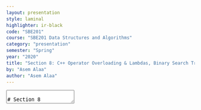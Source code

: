 ```yaml
---
layout: presentation
style: laminal
highlighter: ir-black
code: "SBE201"
course: "SBE201 Data Structures and Algorithms"
category: "presentation"
semester: "Spring"
year: "2020"
title: "Section 8: C++ Operator Overloading & Lambdas, Binary Search Trees (BST), Sets (ADT) & Maps (ADT)"
by: "Asem Alaa"
author: "Asem Alaa"
---
```




<textarea id="source" markdown="1">

# Section 8

## C++ Operator Overloading & Lambdas, Binary Search Trees (BST), Sets (ADT) and Maps (ADT)

##### Presentation by *{{ page.author }}*

Section 8 Parts:

1. C++ Operator Overloading & Lambdas
   * `oo.cpp`/`lambda.cpp`
2. Binary Search Trees (BST)
   * `BST.hpp`/`bst.cpp`
3. Sets (ADT) & Maps (ADT)
   * `Set.hpp`/`set.cpp`/`Map.hpp`/`map.cpp`

Clone demo: <span style="font-size:8pt;bottom: 0px;left: 0px;height: 10px;">`wget -i </span>
{% include presentation-margins.html %}

---
### C++: Operator Overloading (Example 1)

```c++
struct Vec2
{
	double x;
	double y;
};

int main()
{
	Vec2 u{1,1};
	Vec2 v{4,6};
	Vec2 d = u - v;
    // Compiler Err: error: no match for
    // ‘operator-’ (operand types are ‘Vec2’ and ‘Vec2’)
}
```

---
### C++: Operator Overloading (Example 1)


```c++
struct Vec2
{
	double x;
	double y;
    Vec2 operator-(const Vec2 &rhs) const
	{
		return Vec2{ x - rhs.x , y - rhs.y };
	}
};

int main()
{
	Vec2 u{1,1};
	Vec2 v{4,6};
	Vec2 d = u - v;
    // Compiler Happy
}
```

---
### C++: Operator Overloading (Example 1)


```c++
struct Vec2
{
	double x;
	double y;
};
int main()
{
	Vec2 u{1,1};
	Vec2 v{4,6};
	Vec2 d = -(u+v)*(u-v) / (v*u*2);
    std::cout << d;
}
```

---
class: small
### C++: Operator Overloading (Example 1)


```c++
struct Vec2
{
	double x;
	double y;
    Vec2 operator-(const Vec2 &rhs) const{...}
	Vec2 operator-() const {...}
	Vec2 operator+(const Vec2 &rhs) const{...}
	Vec2 operator*(const Vec2 &rhs) const{...}
	Vec2 operator*(double val) const{...}
	Vec2 operator/(const Vec2 &rhs) const{...}

	friend std::ostream &operator<<( std::ostream &output, const Vec2 &v ) {
		output << "(" << v.x << "," << v.y << ")";
		return output;
	}
};
int main()
{
	Vec2 u{1,1};
	Vec2 v{4,6};
	Vec2 d = -(u+v)*(u-v) / (v*u*2);
    std::cout << d; // prints: (1.875,2.91667)
}
```


---
class: small
### C++: Operator Overloading (Example 2)


```c++
struct Image
{
	double *data;
	size_t width;
	size_t height;
	Image( size_t w, size_t h )
	{
		width = w;
		height = h;
		data = new double[ w * h ];
	}
};

int main()
{
	Image img = Image(16, 16); // 16x16 image

	// How to get pixel at position (9,12)?
	double val1 = img.data[ 9 + 12 * img.width ];
}
```

---
class: small
### C++: Operator Overloading (Example 2)


```c++
struct Image
{
	double *data;
	size_t width;
	size_t height;
	Image( size_t w, size_t h ){
		width = w;
		height = h;
		data = new double[ w * h ];
	}

    double &operator()(size_t x, size_t y){
		return data[ x + y * width ];
	}
};
int main()
{
	Image img = Image(16, 16); // 16x16 image
	// How to get pixel at position (9,12)?
	double val1 = img.data[ 9 + 12 * img.width ];
    // Or
	double val2 = img(9, 12);
	// Modify
	img(9, 9) = 1.0;
}
```

---
### C++: Lambda Expressions (Example 1)

Introduced in C++11

Syntax:  <code><b>[</b></code> <span class="t-spar">captures</span> <code><b>]</b></code> <code><b>(</b></code> <span class="t-spar">params</span> <code><b>)</b></code> <code><b>{</b></code> <span class="t-spar">body</span> <code><b>} </b></code>

Simplest lambda: `auto l = [](){};`

```c++
int main()
{
	auto sq = [](double a){ return a*a; };

	std::vector< double > u = { 1.0, -2.0, 3.0, -4.0 };
	for( auto &x : u )
		x = sq( x );

	for( auto x: u ) std::cout << x << " ";
	std::cout << "\n"; // prints: 1.0 4.0 9.0 16.0
}
```

---
### C++: Lambda Expressions (Example 1)

```c++
int main(){
    // Random number generators
    std::uniform_int_distribution<int> udist(0,100); 
    std::mt19937 sampler; 

	std::vector< int > v;
	for( int i = 0; i < 10 ; ++i) v.push_back(udist(sampler));

    for( auto x: v ) std::cout << x << " ";
    // Prints: 82 13 91 84 12 97 92 22 63 31
    std::cout << "\n";

	std::sort( v.begin(), v.end());

	for( auto x: v ) std::cout << x << " ";
    // Prints: 12 13 22 31 63 82 84 91 92 97
}
```

---
### C++: Lambda Expressions (Example 1)

```c++
int main(){
    // Random number generators
    std::uniform_int_distribution<int> udist(0,100); 
    std::mt19937 sampler; 
    
	std::vector< int > v;
	for( int i = 0; i < 10 ; ++i) v.push_back(udist(sampler));

    for( auto x: v ) std::cout << x << " ";
    // Prints: 82 13 91 84 12 97 92 22 63 31
    std::cout << "\n";

	std::sort( v.begin(), v.end(), []( int a, int b){
		return a > b;
	});

	for( auto x: v ) std::cout << x << " ";
    // Prints: 97 92 91 84 82 63 31 22 13 12
}
```

---
class: small
### C++: Lambda Expressions (Example 2)

---
#### Comparing `std::string`s

```c++
#include <string>
int main()
{
    std::string s1 = "batman";
    std::string s2 = "superman";

    int comparison = s1.compare( s2 );
}
```

---
| comparison value | explanation |
|------------------|-------------|
| positive | it means that `s1` comes after `s2` alphabetically, which is not the case |
| negative | it means that `s1` precedes `s2` alphabetically, which is the case |
| 0 | it means that `s1` equals `s2`, which is not the case |

---
#### Comparing operators `std::string`s

```c++
#include <string>
#include <iostream>
int main()
{
    std::string s1 = "batman";
    std::string s2 = "superman";

    if( s1 < s2 )
        std::cout << s1 << " precedes " << s2;
    else 
        std::cout << s2 << " precedes " << s1;
}
```

---
class: small
### Tree

<img src="/gallery/trees/tree.svg" style="width:80%;">

* **Root:** is the top node.
* **Child:** any node that is emerged from an upper node.
* **Parent/Internal Node:** node with at least one child.
* **Siblings:** nodes sharing the same parent.
* **Leaf:** node with no children.
* **Edge:** the link between two nodes.
* **Path:** the sequence of links and nodes to reach from one node to a descedant.
* **Height of node:** the number of links between a node and the furthest leaf.
* **Depth of node:** the number of links between a node and the root.

---
### Tree

<img src="/gallery/trees/tree.svg" style="width:80%;">


### Synonyms

* Node = Vertex = Point
* Edge = Link = Arc


---
### Violating Tree Structure

#### The following structure **is not tree**

.center[<img  src="/gallery/trees/Directed_graph,_cyclic.svg" style="width:80%;"> ]

---
### Violating Tree Structure

#### The following structures **is not tree**

.center[<img  src="/gallery/trees/Directed_graph_with_branching_SVG.svg" style="height:80%;">]

---
### Violating Tree Structure

#### The following structures **is not tree**

.center[<img src="/gallery/trees/Directed_graph,_disjoint.svg" style="height:80%;">]


---
## Binary Search Trees (BST)

* **Binary trees** is a special case of trees where each node can have at most 2 children. 
* Also, these children are named: **left child** or **right child**. 
* A very useful specialization of **binary trees** is **binary search tree (BST)**
* left children < parent < right children, 
* and this rule applies recursively across the tree.

---
## Binary Search Trees (BST)

.center[<img src="/gallery/trees/Binary_search_tree.svg" style="width:80%;">]

---
## Binary Search Trees (BST)

.center[<img src="/gallery/trees/graphtreevenn.svg" style="width:80%;">]


---
## Binary Search Trees (BST)

### Motivation

Efficient search/insertion/deletion in *logarithmic* time $O(\log(n))$

* Arrays:
  * .green[efficient search] on sorted arrays $O(\log(n))$,
  * .red[ineffiecient insertion/deletion] $O(n)$.
* Linked lists:
  * .red[inefficient search] $O(n)$,
  * .green[efficient insertion/deletion] $O(1)$.

---
## Binary Search Trees (BST)

### Intuition

* Tree combines the advantages of arrays and linked lists.
* Properties of **BST** (e.g being ordered) makes it potential for many applications.

---
## Binary Search Trees (BST)

### Implementation Using Linked Structures (Pointers)


* Trees can be stored in arrays (like Heaps) or stored as linked nodes (i.e using pointers). 
* We will implement the **BST** using linked nodes. 
* Recursion: Think of each node in a tree as a separate standalone tree. 

---
#### Node structure


```c++
template< typename T >
class BST
{
    struct BSTNode
    {
        T data;
        BSTNode *left;
        BSTNode *right;
    };
};
```


---
### Operations (isEmpty)


```c++
template< typename T >
class BST{ //...
    static bool isEmpty( const BSTNode *t )
    {
        return t == nullptr;
    }
};
```

---
### Operations (isLeaf)


```c++
template< typename T >
class BST{ //...
    static bool isLeaf( const BSTNode *t )
    {
        return !isEmpty(t)
                && isEmpty( t->left )
                && isEmpty( t->right );
    }
};
```


---
### Operations (size)


```c++
template< typename T >
class BST{ //...
    static size_t size( const BSTNode *t )
    {
        if ( !isEmpty( t ) )
            return 1 + size( t->left ) + size( t->right );
        else return 0;
    }
};
```

---
### Operations (insert)


<img src="/gallery/trees/binary-search-tree-insertion-animation.gif" style="width:80%;">


---
### Operations (insert)


```c++
template< typename T >
class BST{ //...
    static BSTNode * insert( BSTNode *t, T data )
    {
        if ( isEmpty( t ))
            return new BSTNode{ data , nullptr , nullptr };
        else
        {
            if ( data < t->data )
                t->left = insert( t->left, data );
            else t->right = insert( t->right, data );
            return t;
        }
    }
};
```


---
### Operations (find)

<img src="/gallery/trees/binary-search-tree-sorted-array-animation.gif">

---
### Operations (find)


```c++
template< typename T >
class BST{ //...
    static bool find( const BSTNode *t, T data )
    {
        if ( isEmpty( t ))
            return false;
        else
        {
            if ( data == t->data )
                return true;
            else if ( data < t->data )
                return find( t->left , data );
            else return find( t->right , data );
        }
    }
};
```


---
### Traversal Operations

<script src="https://www.khanacademy.org/computer-programming/depth-first-traversals-of-binary-trees/934024358/embed.js?editor=no&buttons=yes&author=yes&embed=yes"></script>

---
#### Traversal Operations: In-order

<img src="/gallery/trees/InorderTrav.gif" style="width:80%;">


---
#### Traversal Operations: In-order


```c++
template< typename T >
class BST{ //...
    static void inorder( const BSTNode *t )
    {
        if( !isEmpty( t ))
        {
            inorder( t->left );
            std::cout << t->data << " ";
            inorder( t->right );
        }
    }
};
```

---
#### Traversal Operations: Pre-order

<img src="/gallery/trees/PreOrderTrav.gif" style="width:80%;">

---
#### Traversal Operations: Pre-order

```c++
template< typename T >
class BST{ //...
    static void preorder( const BSTNode *t )
    {
        if( !isEmpty( t ))
        {
            std::cout << t->data << " ";
            preorder( t->left );
            preorder( t->right );
        }
    }
};
```

---
#### Traversal Operations: Post-order

<img src="/gallery/trees/PostorderTrav.gif" style="width:80%;"> 

---
#### Traversal Operations: Post-order


```c++
template< typename T >
class BST{ //...
    static void postorder( const BSTNode *t )
    {
        if( !isEmpty( t ))
        {
            postorder( t->left );
            postorder( t->right );
            std::cout << t->data << " ";
        }
    }
};
```

---
#### Traversal Operations: Breadth-first

<img src="/gallery/trees/bfs.gif" style="width:80%;">

---
#### Traversal Operations: Breadth-first

```c++
template< typename T >
class BST{ //...
    static void breadthfirst( const BSTNode *tree )
    {
        std::queue< const BSTNode * > q;
        q.push( tree );
        while( !q.empty())
        {
            auto t = q.front();
            q.pop();
            if( !isEmpty( t->left )) q.push( t->left );
            if( !isEmpty( t->right )) q.push( t->right );
            std::cout << t->data << " ";
        }
    }
};
```

---
### Operations (clear)

```c++
template< typename T >
class BST{ //...
    static void clear( BSTNode *t )
    {
        if ( !isEmpty( t )) {
            clear( t->left );
            clear( t->right );
            delete t;
        }
    }
};
```

---
### Operations (remove)

##### **Case I:** Node to be removed **has no children** 

###### Example: `remove( tree , -4 )`

![bst-del1](/gallery/trees/bst-remove-case-1.png)


---
### Operations (remove)

##### **Case II:** Node to be removed **has one child**

###### Example: `remove( tree , 18 )`

##### **Case II:** Node to be removed **has one child**
![bst-del2a](/gallery/trees/bst-remove-case-2-1.png)


---
### Operations (remove)

##### **Case II:** Node to be removed **has one child**

###### Example: `remove( tree , 18 )`

##### **Case II:** Node to be removed **has one child**
![bst-del2b](/gallery/trees/bst-remove-case-2-2.png)


---
### Operations (remove)

##### **Case II:** Node to be removed **has one child**

###### Example: `remove( tree , 18 )`

![bst-del2c](/gallery/trees/bst-remove-case-2-3.png)


---
### Operations (remove)

##### **Case III:** Node to be removed **has two children**

###### Example: `remove( tree , 18 )`

##### **Case II:** Node to be removed **has one child**
![bst-del3a](/gallery/trees/bst-remove-case-3-3.png)

---
### Operations (remove)

##### **Case III:** Node to be removed **has two children**

###### Example: `remove( tree , 18 )`

##### **Case II:** Node to be removed **has one child**
![bst-del3b](/gallery/trees/bst-remove-case-3-4.png) 

---
### Operations (remove)

##### **Case III:** Node to be removed **has two children**

###### Example: `remove( tree , 18 )`

##### **Case II:** Node to be removed **has one child**
![bst-del3c](/gallery/trees/bst-remove-case-3-5.png)

---
### Operations (remove)

##### **Case III:** Node to be removed **has two children**

###### Example: `remove( tree , 18 )`

##### **Case II:** Node to be removed **has one child**
![bst-del3d](/gallery/trees/bst-remove-case-3-6.png)

---
### Operations (remove)


```c++
template< typename T >
class BST
{ //...
    static BSTNode * remove( BSTNode *t, T data )
    {
        if ( isEmpty( t )) return nullptr;
        if ( data == t->data ) t = removeNode( t );
        else if ( data < t->data ) t->left = remove( t->left, data );
        else t->right = remove( t->right, data );
        return t;
    }
};
```

---
class:small
### Operations (remove)


```c++
template< typename T >
class BST{ //...
    static BSTNode * minNode( BSTNode *t ){
        auto min = t;
        while( min->left ) min = min->left;
        return min;
    }
    static BSTNode * removeNode( BSTNode *t ){
        if ( !isEmpty( t->left ) && !isEmpty( t->right )){
            BSTNode *minRight = minNode( t->right );
            t->data = minRight->data;
            t->right = remove( t->right, t->data );
        } else {
            BSTNode *discard = t;
            if ( isLeaf( t )) t = nullptr;
            else if ( !isEmpty( t->left )) t = t->left;
            else t = t->right;
            delete discard;
        }
        return t;
    }
};
```

---
class: left, top

## Abstract Data Types (ADT) based on BST

### Set

* **BST**: efficient insertions and removals.
* **modification**: in `insert` function, only insert unique values,

```c++
int main()
{
    std::mt19937 sampler; // random number sampler
    std::uniform_int_distribution<int> udist(0,100); // distribution
    std::set< int > s;
    for( int i = 0; i < 100 ; ++i)
        s.insert( udist(sampler) );
    for( auto x : s2 )
        std::cout << x << " ";
}
```

---
#### Set: Add

* Slight modification of `BST::insert`,
* Insertion is done only when the key doesn't exist.

--
##### BST Insertion

```c++
template< typename T >
class BST{ //...
    static BSTNode * insert( BSTNode *t, T data ){
        if ( isEmpty( t ))
            return new BSTNode{ data , nullptr , nullptr };
        else
        {
            if ( data < t->data )
                t->left = insert( t->left, data );
            else t->right = insert( t->right, data );
            return t;
        }
    }
};
```

---
#### Set Insertion (solution 1)


```c++
template< typename T >
class Set
{ //...
    static SetNode * insert( SetNode *t, T data ){
        if ( isEmpty( t ))
            return new SetNode{ data , nullptr , nullptr };
        else if ( data != t->data )
        {
            if ( data < t->data )
                t->left = insert( t->left, data );
            else t->right = insert( t->right, data );
        }
        return t;
    }
};
```

---
##### Set: Insertion (solution 2)

1. use `find` to check if the element doesn't already exist,
2. if so, use `insert`.

```c++
template< typename T >
class Set{ //...
public:
    void add( T data )
    {
        if ( !find( data ))
            insert( data );
    }
};
```

---
#### Excercises: Set Union

* `union`: given two sets $S_1$ and $S_2$ make a new data structure $S_3 = S_1  \cup S_2$

##### possible implementation:


1. make an empty set `S3`,
1. iterate over elements of `S1` inserting each element to `S3`, and similarly for `S2`.

---
#### Excercises: Set Intersection

* `intersect`: given two sets $S_1$ and $S_2$ make a new data structure $S_3 = S_1  \cap S_2$


##### possible implementation:

1. make an empty set `S3`,
1. iterate over elements of `S1` inserting each element that also exists in `S2` into `S3`.


---
#### Excercises: Set Equality

* `equals`: given two sets $S_1$ and $S_2$, check the equality of the two sets,

##### possible implementation:
  
1. first, check that $S_1$ and $S_2$ sizes are equal,
2. then what?

---
### Map

Synonyms: Associative containers, dictionary, symbol table.

A **map** is a collection of searchable key-value pairs, where each key has a value.

#### Map: Example Application 1

We can have a **map** (aka **dictionary**) to represent the count of words in a page or textbook, such that:

1. the **key** here is the *word* (`std::string`)
1. the **value** is the count of this word (`int`).

---
#### Map: Example Application 2

for the function that counts characters in **DNA**:

```c++
int countCharacter( std::string dna, char query ){
    int count = 0;
    for ( int i = 0; i < dna.size(); ++i)
        if ( query == dna[i] ) ++count;
    return count;
}
int main( int argc, char **argv ){
    std::string dna = readStream();
    int countA = countCharacter( dna , 'A');
    int countC = countCharacter( dna , 'C');
    int countG = countCharacter( dna , 'G');
    int countT = countCharacter( dna , 'T');
}
```

---
#### Map: Example Application 2

##### Map Elegant solution

* `countCharacter` was called four times (i.e to count **A**, **C**, **G**, and **T**).
* However, by using **map** data structure we can run this function to count all characters in a single run!


```c++
#include <map>
int main( int argc, char **argv ){
    std::string dna = readStream();
    std::map< char, int > dnaCounter;
    for( int i = 0 ; i < dna.size() ; ++i )
        dnaCounter[ dna[i] ]++;
    return 0;
}
```

---
#### Implementing a Dictionary (i.e Map) Using BST

Map implementation using **BST** would be as easy as implementing a **set**.


#### Dictionary Node Structure


```c++
template< typename K, typename V >
class Map
{
    struct MapNode
    {
        K key;
        V value;
        MapNode *left;
        MapNode *right;
    };
};
```

---
#### Implementing a Dictionary (i.e Map) Using BST

```c++
template< typename K, typename V >
class Map{ //...
    static bool isEmpty( const MapNode *m ){ return m == nullptr; }
    static bool isLeaf( const MapNode *m ){
        return !isEmpty(m) && isEmpty(m->left) && isEmpty(m->right);
    }
    static size_t size( const MapNode *m ){
        if ( !isEmpty( m )) 
            return 1 + size( m->left ) + size( m->right );
        else return 0;
    }
    static void clear( MapNode *m ){
        if ( !isEmpty( m )){
            clear( m->left );
            clear( m->right );
            delete m;
        }
    }
};
```

---
#### Implementing a Dictionary (i.e Map) Using BST

```c++
template< typename K, typename V >
class Map { //...
    static bool find( const MapNode *m, K key )
    {
        // Same as BST
    }

    static MapNode * insert( MapNode *m, K key, V value ){
        if ( isEmpty( m ))
            return new MapNode{ key, value , nullptr , nullptr };
        else if ( key != m->key ){
            if ( key < m->key )
                m->left = insert( m->left, key , value );
            else m->right = insert( m->right, key , value );
        }
        return m;
    }
};
```

---
#### Implementing a Dictionary (i.e Map) Using BST

```c++
template< typename K, typename V > class Map{ //...
    static MapNode * remove( MapNode *m, K data )
    {
        // Same as BST
    }
    static MapNode * minNode( MapNode *m )
    {
        // Same as BST
    }

    static MapNode * removeNode( MapNode *m )
    {
        // Same as BST
    }
};
```

---
#### Implementing a Dictionary (i.e Map) Using BST

```c++
template< typename K, typename V >
class Map { //...
    static V &at( MapNode *m , K key ){
        if ( isEmpty( m )){
            std::cout << "Key not found!\n";
            exit( 1 );
        }
        else {
            if ( key == m->key ) return m->value;
            else if ( key < m->key ) return at( m->left , key );
            else return at( m->right , key );
        }
    }
};
```

---
#### Implementing a Dictionary (i.e Map) Using BST

```c++
template< typename K, typename V >
class Map{ //... 
    template< typename Function >
    static void forEach( MapNode *m , Function fn )
    {
        if( !isEmpty( m ))
        {
            forEach( m->left, fn );
            fn( m->key , m->value );
            forEach( m->right, fn );
        }
    }
};
```


---
#### Implementing a Dictionary (i.e Map) Using BST


```c++
template< typename K, typename V >
class Map{ //...
private:
    MapNode *root = nullptr;
public:
    bool isEmpty() const  { return isEmpty( root );}
    size_t size() const  { return size( root ); }

    void insert( K key, V value )
    { root = insert( root , key , value );}

    bool find( K key ) const{ return find( root , key );}

    void clear()
    {
        clear( root );
        root = nullptr;
    }
    void remove( K key ){ root = remove( root , key );}
};
```

---
#### Implementing a Dictionary (i.e Map) Using BST

```c++
template< typename K, typename V >
class Map{ //...
    template< typename Function >
    void forEach( Function fn ) const
    { forEach( root , fn ); }

    void print () const
    {
        forEach( []( K k, V v ){
           std::cout << k << ":" << v << "\n";
        });
    }
};
```

---
#### Implementing a Dictionary (i.e Map) Using BST

```c++
template< typename K, typename V >
class Map{ //...
    V &at( const K &k )
    {
        return at( root, k );
    }

    V &operator[]( const K &k )
    {
        if( !find( k ))
            insert( k , V() );
        return at( k );
    }    
};
```

---
### Exercise: Word Count

<iframe width="560" height="315" src="https://www.youtube.com/embed/wupToqz1e2g?rel=0" frameborder="0" allow="autoplay; encrypted-media" allowfullscreen></iframe>


---
Consider the following text for [Carl Sagan](https://en.wikipedia.org/wiki/Carl_Sagan)

<span style="font-size:8pt;bottom: 0px;left: 0px;height: 10px;">Look again at that dot. That's here. That's home. That's us. On it everyone you love, everyone you know, everyone you ever heard of, every human being who ever was, lived out their lives. The aggregate of our joy and suffering, thousands of confident religions, ideologies, and economic doctrines, every hunter and forager, every hero and coward, every creator and destroyer of civilization, every king and peasant, every young couple in love, every mother and father, hopeful child, inventor and explorer, every teacher of morals, every corrupt politician, every "superstar," every "supreme leader," every saint and sinner in the history of our species lived there on a mote of dust suspended in a sunbeam. The Earth is a very small stage in a vast cosmic arena. Think of the rivers of blood spilled by all those generals and emperors so that, in glory and triumph, they could become the momentary masters of a fraction of a dot. Think of the endless cruelties visited by the inhabitants of one corner of this pixel on the scarcely distinguishable inhabitants of some other corner, how frequent their misunderstandings, how eager they are to kill one another, how fervent their hatreds. Our posturings, our imagined self-importance, the delusion that we have some privileged position in the Universe, are challenged by this point of pale light. Our planet is a lonely speck in the great enveloping cosmic dark. In our obscurity, in all this vastness, there is no hint that help will come from elsewhere to save us from ourselves. The Earth is the only world known so far to harbor life. There is nowhere else, at least in the near future, to which our species could migrate. Visit, yes. Settle, not yet. Like it or not, for the moment the Earth is where we make our stand. It has been said that astronomy is a humbling and character-building experience. There is perhaps no better demonstration of the folly of human conceits than this distant image of our tiny world. To me, it underscores our responsibility to deal more kindly with one another, and to preserve and cherish the pale blue dot, the only home we've ever known.</span>


---
#### Prelimenary Statistics

| Total count of words | count of words after removing duplicates (i.e word set) |
|----------------------|-----------------------|
| 362 | 205 |

</textarea>
